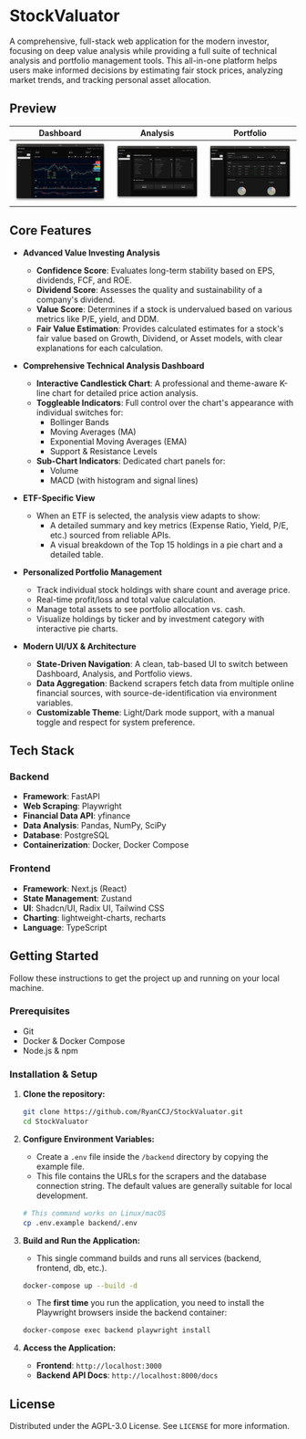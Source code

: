 # StockValuator

A comprehensive, full-stack web application for the modern investor, focusing on deep value analysis while providing a full suite of technical analysis and portfolio management tools. This all-in-one platform helps users make informed decisions by estimating fair stock prices, analyzing market trends, and tracking personal asset allocation.

## Preview

| Dashboard | Analysis | Portfolio |
| :---: | :---: | :---: |
| ![dashboard](assets/dashboard.png) | ![analysis](assets/analysis.png) | ![portfolio](assets/portfolio.png) |

## Core Features

- **Advanced Value Investing Analysis**
  - **Confidence Score**: Evaluates long-term stability based on EPS, dividends, FCF, and ROE.
  - **Dividend Score**: Assesses the quality and sustainability of a company's dividend.
  - **Value Score**: Determines if a stock is undervalued based on various metrics like P/E, yield, and DDM.
  - **Fair Value Estimation**: Provides calculated estimates for a stock's fair value based on Growth, Dividend, or Asset models, with clear explanations for each calculation.

- **Comprehensive Technical Analysis Dashboard**
  - **Interactive Candlestick Chart**: A professional and theme-aware K-line chart for detailed price action analysis.
  - **Toggleable Indicators**: Full control over the chart's appearance with individual switches for:
    - Bollinger Bands
    - Moving Averages (MA)
    - Exponential Moving Averages (EMA)
    - Support & Resistance Levels
  - **Sub-Chart Indicators**: Dedicated chart panels for:
    - Volume
    - MACD (with histogram and signal lines)

- **ETF-Specific View**
  - When an ETF is selected, the analysis view adapts to show:
    - A detailed summary and key metrics (Expense Ratio, Yield, P/E, etc.) sourced from reliable APIs.
    - A visual breakdown of the Top 15 holdings in a pie chart and a detailed table.

- **Personalized Portfolio Management**
  - Track individual stock holdings with share count and average price.
  - Real-time profit/loss and total value calculation.
  - Manage total assets to see portfolio allocation vs. cash.
  - Visualize holdings by ticker and by investment category with interactive pie charts.

- **Modern UI/UX & Architecture**
  - **State-Driven Navigation**: A clean, tab-based UI to switch between Dashboard, Analysis, and Portfolio views.
  - **Data Aggregation**: Backend scrapers fetch data from multiple online financial sources, with source-de-identification via environment variables.
  - **Customizable Theme**: Light/Dark mode support, with a manual toggle and respect for system preference.

## Tech Stack

### Backend
- **Framework**: FastAPI
- **Web Scraping**: Playwright
- **Financial Data API**: yfinance
- **Data Analysis**: Pandas, NumPy, SciPy
- **Database**: PostgreSQL
- **Containerization**: Docker, Docker Compose

### Frontend
- **Framework**: Next.js (React)
- **State Management**: Zustand
- **UI**: Shadcn/UI, Radix UI, Tailwind CSS
- **Charting**: lightweight-charts, recharts
- **Language**: TypeScript

## Getting Started

Follow these instructions to get the project up and running on your local machine.

### Prerequisites

- Git
- Docker & Docker Compose
- Node.js & npm

### Installation & Setup

1.  **Clone the repository:**
    ```bash
    git clone https://github.com/RyanCCJ/StockValuator.git
    cd StockValuator
    ```

2.  **Configure Environment Variables:**
    - Create a `.env` file inside the `/backend` directory by copying the example file.
    - This file contains the URLs for the scrapers and the database connection string. The default values are generally suitable for local development.
    ```bash
    # This command works on Linux/macOS
    cp .env.example backend/.env
    ```

3.  **Build and Run the Application:**
    - This single command builds and runs all services (backend, frontend, db, etc.).
    ```bash
    docker-compose up --build -d
    ```
    - The **first time** you run the application, you need to install the Playwright browsers inside the backend container:
    ```bash
    docker-compose exec backend playwright install
    ```

4.  **Access the Application:**
    - **Frontend**: `http://localhost:3000`
    - **Backend API Docs**: `http://localhost:8000/docs`

## License

Distributed under the AGPL-3.0 License. See `LICENSE` for more information.